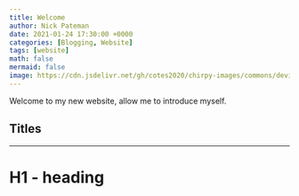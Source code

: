 ```yaml
---
title: Welcome
author: Nick Pateman
date: 2021-01-24 17:30:00 +0000
categories: [Blogging, Website]
tags: [website]
math: false
mermaid: false
image: https://cdn.jsdelivr.net/gh/cotes2020/chirpy-images/commons/devices-mockup.png
---
```


Welcome to my new website, allow me to introduce myself.

## Titles
---
# H1 - heading